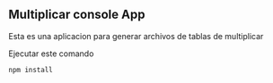 ## Multiplicar console App
Esta es una aplicacion para generar archivos de tablas de multiplicar

Ejecutar este comando

```
npm install
```